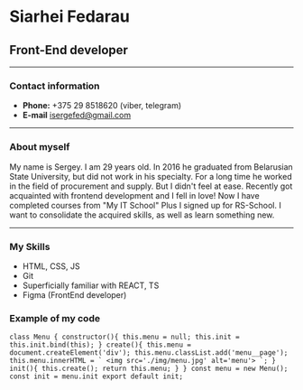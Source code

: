 # Siarhei Fedarau

## Front-End developer

***

### Contact information
*  **Phone:** +375 29 8518620 (viber, telegram)
*  **E-mail** isergefed@gmail.com

***

### About myself
My name is Sergey. I am 29 years old. In 2016 he graduated from Belarusian State University, but did not work in his specialty. For a long time he worked in the field of procurement and supply. But I didn't feel at ease. Recently got acquainted with frontend development and I fell in love! Now I have completed courses from "My IT School" Plus I signed up for RS-School. I want to consolidate the acquired skills, as well as learn something new.

***

### My Skills
* HTML, CSS, JS
* Git
* Superficially familiar with REACT, TS
* Figma (FrontEnd developer)

### Example of my code

``class Menu {
    constructor(){
        this.menu = null;
        this.init = this.init.bind(this);
    }
    create(){
        this.menu = document.createElement('div');
        this.menu.classList.add('menu__page');
        this.menu.innerHTML = `
            <img src='./img/menu.jpg' alt='menu'>
        `;
    }
    init(){
        this.create();
        return this.menu;
    }
}
const menu = new Menu();
const init = menu.init
export default init;``